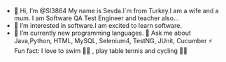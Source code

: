 

- 👋 Hi, I’m @SI3864 My name is Sevda.I`m from Turkey.I am  a wife and a mum. I am Software QA Test Engineer and teacher also... 
- 👀 I’m interested in software.I am excited to learn software.
- 🌱 I’m currently  new programming languages.
💬 Ask me about Java,Python, HTML, MySQL, Selenium4, TestNG, JUnit, Cucumber
⚡ Fun fact: I love to swim 🏊‍♀ , play table tennis and cycling 🚴‍♀️




